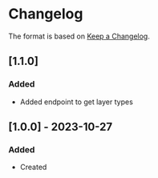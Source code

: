 # Changelog
The format is based on [Keep a Changelog](https://keepachangelog.com/en/1.0.0/).

## [1.1.0]
### Added
- Added endpoint to get layer types

## [1.0.0] - 2023-10-27
### Added
- Created
